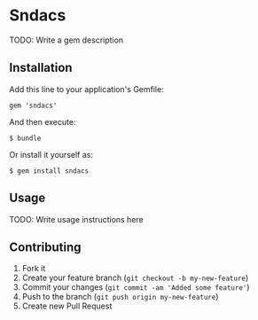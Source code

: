 # Sndacs

TODO: Write a gem description

## Installation

Add this line to your application's Gemfile:

    gem 'sndacs'

And then execute:

    $ bundle

Or install it yourself as:

    $ gem install sndacs

## Usage

TODO: Write usage instructions here

## Contributing

1. Fork it
2. Create your feature branch (`git checkout -b my-new-feature`)
3. Commit your changes (`git commit -am 'Added some feature'`)
4. Push to the branch (`git push origin my-new-feature`)
5. Create new Pull Request
